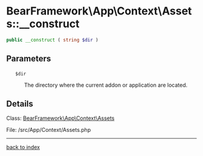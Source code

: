 # BearFramework\App\Context\Assets::__construct

```php
public __construct ( string $dir )
```

## Parameters

&nbsp;&nbsp;&nbsp;&nbsp;&nbsp;&nbsp;`$dir`

&nbsp;&nbsp;&nbsp;&nbsp;&nbsp;&nbsp;&nbsp;&nbsp;&nbsp;&nbsp;&nbsp;&nbsp;The directory where the current addon or application are located.

## Details

Class: [BearFramework\App\Context\Assets](bearframework.app.context.assets.class.md)

File: /src/App/Context/Assets.php

---

[back to index](index.md)

